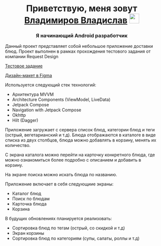 <h1 align="center">Приветствую, меня зовут<a href="https://daniilshat.ru/" target="_blank"> Владимиров Владислав</a> 
<img src="https://github.com/blackcater/blackcater/raw/main/images/Hi.gif" height="32"/></h1>
<h3 align="center">Я начинающий Android разработчик</h3>

Данный проект представляет собой небольшое приложение доставки блюд. Проект выполнен в рамках прохождения тестового задания от компании  Request Design

[Тестовое задание](https://docs.google.com/document/d/1_GwEDzsLOt1jEllWbIvKGRz88OHj5SnTmXF-CCwwS2w/edit)

[Дизайн-макет в Figma](https://www.figma.com/file/AgOZovMHsetEejeuF33vkw/Foodies?type=design&mode=design&t=9mYRe9OgoAEEEit2-0) 


Используется следующий стек технологий:
- Архитектура MVVM
- Architecture Components (ViewModel, LiveData)
- Jetpack Compose
- Navigation with Jetpack Compose
- Okhttp
- Hilt (Dagger)

Приложение загружает с сервера список блюд, категории блюд и теги (острый, вегетарианский и т.д). 
Блюда отображаются в каталоге в виде списка из двух столбцов, блюда можно добавлять в корзину, менять их количество. 

С экрана каталога можно перейти на карточку конкретного блюда, где можно ознакомиться более подробно с описанием и добавить в корзину.

На экране поиска можно искать блюда по названию.

Приложение включает в себя следующиие экраны:
- Каталог блюд
- Поиск по блюдам
- Карточка блюда
- Корзина

В будущих обновлениях планируется реализовать:
- Сортировка блюд по тегам (острый, со скидкой и т.д)
- Экран корзины
- Сортировка блюд по категориям (супы, салаты, роллы и т.д)

